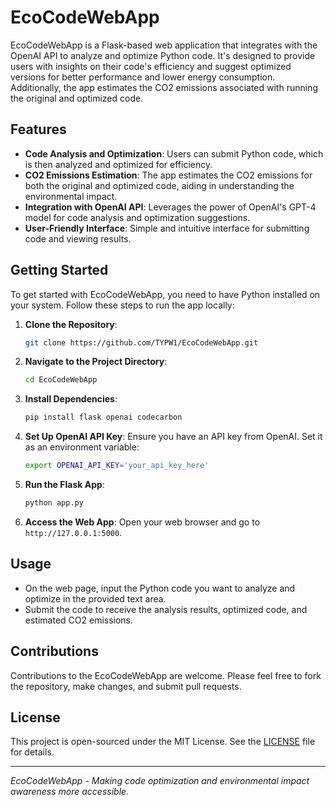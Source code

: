 
# EcoCodeWebApp

EcoCodeWebApp is a Flask-based web application that integrates with the OpenAI API to analyze and optimize Python code. It's designed to provide users with insights on their code's efficiency and suggest optimized versions for better performance and lower energy consumption. Additionally, the app estimates the CO2 emissions associated with running the original and optimized code.

## Features

- **Code Analysis and Optimization**: Users can submit Python code, which is then analyzed and optimized for efficiency.
- **CO2 Emissions Estimation**: The app estimates the CO2 emissions for both the original and optimized code, aiding in understanding the environmental impact.
- **Integration with OpenAI API**: Leverages the power of OpenAI's GPT-4 model for code analysis and optimization suggestions.
- **User-Friendly Interface**: Simple and intuitive interface for submitting code and viewing results.

## Getting Started

To get started with EcoCodeWebApp, you need to have Python installed on your system. Follow these steps to run the app locally:

1. **Clone the Repository**:
   ```bash
   git clone https://github.com/TYPW1/EcoCodeWebApp.git
   ```

2. **Navigate to the Project Directory**:
   ```bash
   cd EcoCodeWebApp
   ```

3. **Install Dependencies**:
   ```bash
   pip install flask openai codecarbon
   ```

4. **Set Up OpenAI API Key**:
   Ensure you have an API key from OpenAI. Set it as an environment variable:
   ```bash
   export OPENAI_API_KEY='your_api_key_here'
   ```

5. **Run the Flask App**:
   ```bash
   python app.py
   ```

6. **Access the Web App**:
   Open your web browser and go to `http://127.0.0.1:5000`.

## Usage

- On the web page, input the Python code you want to analyze and optimize in the provided text area.
- Submit the code to receive the analysis results, optimized code, and estimated CO2 emissions.

## Contributions

Contributions to the EcoCodeWebApp are welcome. Please feel free to fork the repository, make changes, and submit pull requests.

## License

This project is open-sourced under the MIT License. See the [LICENSE](LICENSE) file for details.

---

_EcoCodeWebApp - Making code optimization and environmental impact awareness more accessible._
